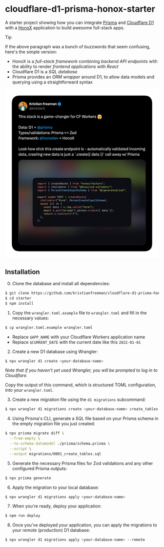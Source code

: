 # cloudflare-d1-prisma-honox-starter

A starter project showing how you can integrate [Prisma](https://www.prisma.io) and [Cloudflare D1](https://developers.cloudflare.com/d1) with a [HonoX](https://github.com/honojs/honox) application to build awesome full-stack apps.

> [!TIP]
> If the above paragraph was a bunch of buzzwords that seem confusing, here's the simple version:
> 
> - HonoX is a _full-stack framework_ combining _backend API endpoints_ with the ability to render _frontend applications with React_
> - Cloudflare D1 is a _SQL database_
> - Prisma provides an _ORM wrapper_ around D1, to allow data models and querying using a straightforward syntax

![Tweet](.github/hono-prisma.png)

## Installation

0. Clone the database and install all dependencies:

```sh
$ git clone https://github.com/kristianfreeman/cloudflare-d1-prisma-honox-starter starter
$ cd starter
$ npm install
```

1. Copy the `wrangler.toml.example` file to `wrangler.toml` and fill in the necessary values:

```sh
$ cp wrangler.toml.example wrangler.toml
```

  - Replace `$APP_NAME` with your Cloudflare Workers application name
  - Replace `$CURRENT_DATE` with the current date like this `2022-01-01`

2. Create a new D1 database using Wrangler:

```sh
$ npx wrangler d1 create <your-database-name>
```

_Note that if you haven't yet used Wrangler, you will be prompted to log in to Cloudflare._

Copy the output of this command, which is structured TOML configuration, into your `wrangler.toml`.

3. Create a new migration file using the `d1 migrations` subcommand:

```sh
$ npx wrangler d1 migrations create <your-database-name> create_tables
```

4. Using Prisma's CLI, generate a SQL file based on your Prisma schema in the empty migration file you just created:

```sh
$ npx prisma migrate diff \
  --from-empty \
  --to-schema-datamodel ./prisma/schema.prisma \
  --script \
  --output migrations/0001_create_tables.sql
```

5. Generate the necessary Prisma files for Zod validations and any other configured Prisma outputs:

```sh
$ npx prisma generate
```

6. Apply the migration to your local database:

```sh
$ npx wrangler d1 migrations apply <your-database-name>
```

7. When you're ready, deploy your application:

```sh
$ npm run deploy
```

8. Once you've deployed your application, you can apply the migrations to your remote (production) D1 database:

```sh
$ npx wrangler d1 migrations apply <your-database-name> --remote
```

